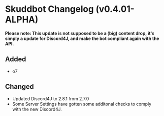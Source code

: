 # Skuddbot Changelog (v0.4.01-ALPHA)

**Please note: This update is not supposed to be a (big) content drop, it's simply a update for Discord4J, and make the bot compliant again with the API.**

## Added
* o7

## Changed
* Updated Discord4J to 2.8.1 from 2.7.0
* Some Server Settings have gotten some additonal checks to comply with the new Discord4J.